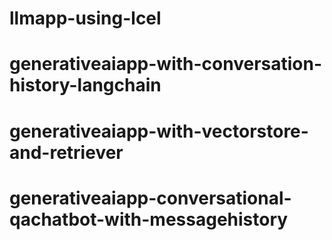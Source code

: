 # llmapp-using-lcel
# generativeaiapp-with-conversation-history-langchain
# generativeaiapp-with-vectorstore-and-retriever
# generativeaiapp-conversational-qachatbot-with-messagehistory
